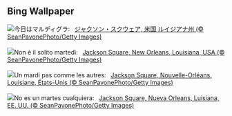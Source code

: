 ## Bing Wallpaper
![](https://www.bing.com/th?id=OHR.MardiGrasJackson_JA-JP2336854900_UHD.jpg&w=1000)今日はマルディグラ:&nbsp;&ensp;[ジャクソン・スクウェア, 米国 ルイジアナ州 (© SeanPavonePhoto/Getty Images)](https://www.bing.com/th?id=OHR.MardiGrasJackson_JA-JP2336854900_UHD.jpg)
<br><br/>
![](https://www.bing.com/th?id=OHR.MardiGrasJackson_IT-IT5960330110_UHD.jpg&w=1000)Non è il solito martedì:&nbsp;&ensp;[Jackson Square, New Orleans, Louisiana, USA (© SeanPavonePhoto/Getty Images)](https://www.bing.com/th?id=OHR.MardiGrasJackson_IT-IT5960330110_UHD.jpg)
<br><br/>
![](https://www.bing.com/th?id=OHR.MardiGrasJackson_FR-FR5010820128_UHD.jpg&w=1000)Un mardi pas comme les autres:&nbsp;&ensp;[Jackson Square, Nouvelle-Orléans, Louisiane, États-Unis (© SeanPavonePhoto/Getty Images)](https://www.bing.com/th?id=OHR.MardiGrasJackson_FR-FR5010820128_UHD.jpg)
<br><br/>
![](https://www.bing.com/th?id=OHR.MardiGrasJackson_ES-ES6628104190_UHD.jpg&w=1000)No es un martes cualquiera:&nbsp;&ensp;[Jackson Square, Nueva Orleans, Luisiana, EE. UU. (© SeanPavonePhoto/Getty Images)](https://www.bing.com/th?id=OHR.MardiGrasJackson_ES-ES6628104190_UHD.jpg)
<br><br/>
